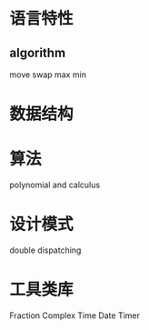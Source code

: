 # 语言特性
## algorithm
move
swap
max
min

# 数据结构

# 算法
polynomial and calculus

# 设计模式
double dispatching

# 工具类库
Fraction
Complex
Time
Date
Timer
